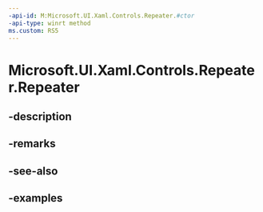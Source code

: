 ```yaml
---
-api-id: M:Microsoft.UI.Xaml.Controls.Repeater.#ctor
-api-type: winrt method
ms.custom: RS5
---
```


<!-- Method syntax.
public Repeater.Repeater()
-->

# Microsoft.UI.Xaml.Controls.Repeater.Repeater

## -description

## -remarks

## -see-also

## -examples

